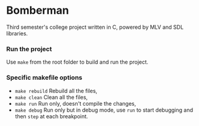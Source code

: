 # Bomberman

Third semester's college project written in C, powered by MLV and SDL libraries.


### Run the project

Use `make` from the root folder to build and run the project.


### Specific makefile options

* `make rebuild` Rebuild all the files,
* `make clean` Clean all the files,
* `make run` Run only, doesn't compile the changes,
* `make debug` Run only but in debug mode, use `run` to start debugging and then `step` at each breakpoint.
